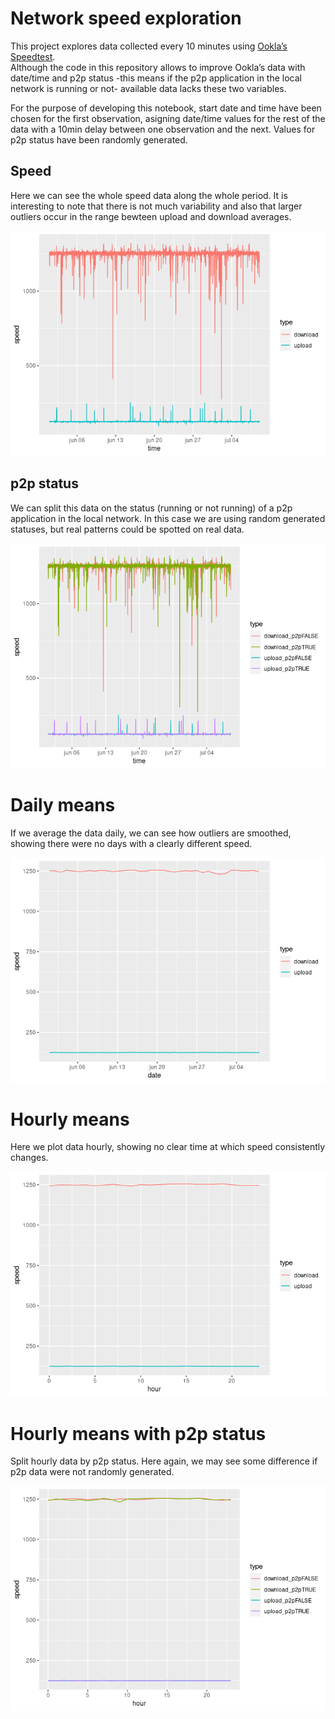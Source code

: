 Network speed exploration
================

This project explores data collected every 10 minutes using [Ookla’s
Speedtest](https://www.speedtest.net/).  
Although the code in this repository allows to improve Ookla’s data with
date/time and p2p status -this means if the p2p application in the local
network is running or not- available data lacks these two variables.

For the purpose of developing this notebook, start date and time have
been chosen for the first observation, asigning date/time values for the
rest of the data with a 10min delay between one observation and the
next. Values for p2p status have been randomly generated.

## Speed

Here we can see the whole speed data along the whole period. It is
interesting to note that there is not much variability and also that
larger outliers occur in the range bewteen upload and download averages.

![](Readme_files/figure-gfm/speed-1.png)<!-- -->

## p2p status

We can split this data on the status (running or not running) of a p2p
application in the local network. In this case we are using random
generated statuses, but real patterns could be spotted on real data.

![](Readme_files/figure-gfm/speed_p2p-1.png)<!-- -->

# Daily means

If we average the data daily, we can see how outliers are smoothed,
showing there were no days with a clearly different speed.

![](Readme_files/figure-gfm/daily_means-1.png)<!-- -->

# Hourly means

Here we plot data hourly, showing no clear time at which speed
consistently changes.

![](Readme_files/figure-gfm/hourly_means-1.png)<!-- -->

# Hourly means with p2p status

Split hourly data by p2p status. Here again, we may see some difference
if p2p data were not randomly generated.

![](Readme_files/figure-gfm/hourly_p2p-1.png)<!-- -->
